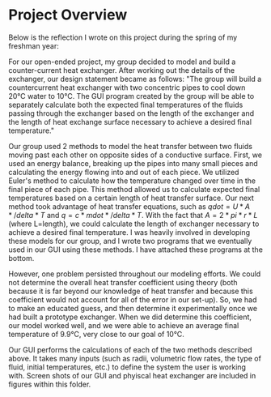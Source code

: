 # Project Overview

Below is the reflection I wrote on this project during the spring of my freshman year:

  For our open-ended project, my group decided to model and build a counter-current heat exchanger. After working out the details of the 
  exchanger, our design statement became as follows: "The group will build a countercurrent heat exchanger with two concentric pipes to 
  cool down 20℃ water to 10℃. The GUI program created by the group will be able to separately calculate both the expected final 
  temperatures of the fluids passing through the exchanger based on the length of the exchanger and the length of heat exchange surface 
  necessary to achieve a desired final temperature."

  Our group used 2 methods to model the heat transfer between two fluids moving past each other on opposite sides of a conductive surface. 
  First, we used an energy balance, breaking up the pipes into many small pieces and calculating the energy flowing into and out of each 
  piece. We utilized Euler's method to calculate how the temperature changed over time in the final piece of each pipe. This method allowed
  us to calculate expected final temperatures based on a certain length of heat transfer surface. Our next method took advantage of heat 
  transfer equations, such as $qdot=U*A*/delta*T$ and $q=c*mdot*/delta*T$. With the fact that $A=2*pi*r*L$ (where L=length), we could calculate the 
  length of exchanger necessary to achieve a desired final temperature. I was heavily involved in developing these models for our group, 
  and I wrote two programs that we eventually used in our GUI using these methods. I have attached these programs at the bottom.

  However, one problem persisted throughout our modeling efforts. We could not determine the overall heat transfer coefficient using theory
  (both because it is far beyond our knowledge of heat transfer and because this coefficient would not account for all of the error in our 
  set-up). So, we had to make an educated guess, and then determine it experimentally once we had built a prototype exchanger. When we did
  determine this coefficient, our model worked well, and we were able to achieve an average final temperature of 9.9℃, very close to our 
  goal of 10℃.

  Our GUI performs the calculations of each of the two methods described above. It takes many inputs (such as radii, volumetric flow rates,
  the type of fluid, initial temperatures, etc.) to define the system the user is working with. Screen shots of our GUI and phyiscal
  heat exchanger are included in figures within this folder.
